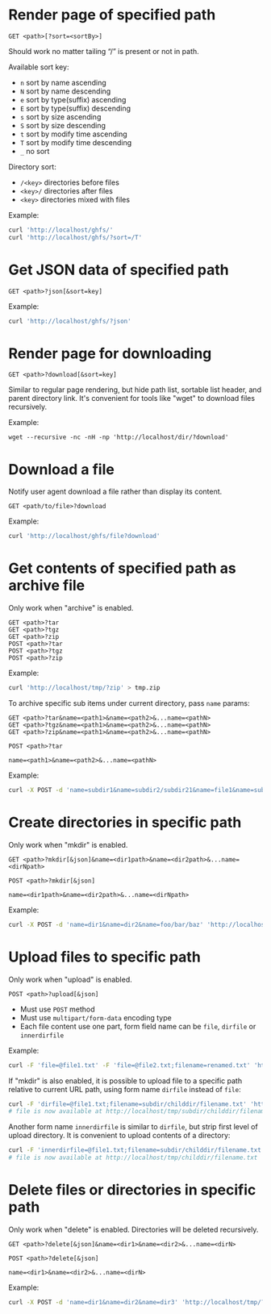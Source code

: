 # Render page of specified path
```
GET <path>[?sort=<sortBy>]
```
Should work no matter tailing “/” is present or not in path.

Available sort key:
- `n` sort by name ascending
- `N` sort by name descending
- `e` sort by type(suffix) ascending
- `E` sort by type(suffix) descending
- `s` sort by size ascending
- `S` sort by size descending
- `t` sort by modify time ascending
- `T` sort by modify time descending
- `_` no sort

Directory sort:
- `/<key>` directories before files
- `<key>/` directories after files
- `<key>` directories mixed with files

Example:
```sh
curl 'http://localhost/ghfs/'
curl 'http://localhost/ghfs/?sort=/T'
```

# Get JSON data of specified path
```
GET <path>?json[&sort=key]
```

Example:
```sh
curl 'http://localhost/ghfs/?json'
```

# Render page for downloading
```
GET <path>?download[&sort=key]
```
Similar to regular page rendering, but hide path list,
sortable list header,
and parent directory link.
It's convenient for tools like "wget" to download files recursively.

Example:
```shell
wget --recursive -nc -nH -np 'http://localhost/dir/?download'
```

# Download a file
Notify user agent download a file rather than display its content.
```
GET <path/to/file>?download
```

Example:
```sh
curl 'http://localhost/ghfs/file?download'
```

# Get contents of specified path as archive file
Only work when "archive" is enabled.
```
GET <path>?tar
GET <path>?tgz
GET <path>?zip
POST <path>?tar
POST <path>?tgz
POST <path>?zip
```

Example:
```sh
curl 'http://localhost/tmp/?zip' > tmp.zip
```

To archive specific sub items under current directory, pass `name` params:
```
GET <path>?tar&name=<path1>&name=<path2>&...name=<pathN>
GET <path>?tgz&name=<path1>&name=<path2>&...name=<pathN>
GET <path>?zip&name=<path1>&name=<path2>&...name=<pathN>
```

```
POST <path>?tar

name=<path1>&name=<path2>&...name=<pathN>
```

Example:
```sh
curl -X POST -d 'name=subdir1&name=subdir2/subdir21&name=file1&name=subdir3/file31' 'http://localhost/tmp/?zip' > tmp.zip
```

# Create directories in specific path
Only work when "mkdir" is enabled.
```
GET <path>?mkdir[&json]&name=<dir1path>&name=<dir2path>&...name=<dirNpath>
```
```
POST <path>?mkdir[&json]

name=<dir1path>&name=<dir2path>&...name=<dirNpath>
```

Example:
```sh
curl -X POST -d 'name=dir1&name=dir2&name=foo/bar/baz' 'http://localhost/tmp/?mkdir'
```

# Upload files to specific path
Only work when "upload" is enabled.
```
POST <path>?upload[&json]
```
- Must use `POST` method
- Must use `multipart/form-data` encoding type
- Each file content use one part, form field name can be `file`, `dirfile` or `innerdirfile`

Example:
```sh
curl -F 'file=@file1.txt' -F 'file=@file2.txt;filename=renamed.txt' 'http://localhost/tmp/?upload'
```

If "mkdir" is also enabled, it is possible to upload file to a specific path relative to current URL path,
using form name `dirfile` instead of `file`:
```sh
curl -F 'dirfile=@file1.txt;filename=subdir/childdir/filename.txt' 'http://localhost/tmp/?upload'
# file is now available at http://localhost/tmp/subdir/childdir/filename.txt
```

Another form name `innerdirfile` is similar to `dirfile`, but strip first level of upload directory.
It is convenient to upload contents of a directory:
```sh
curl -F 'innerdirfile=@file1.txt;filename=subdir/childdir/filename.txt' 'http://localhost/tmp/?upload'
# file is now available at http://localhost/tmp/childdir/filename.txt
```

# Delete files or directories in specific path
Only work when "delete" is enabled.
Directories will be deleted recursively.
```
GET <path>?delete[&json]&name=<dir1>&name=<dir2>&...name=<dirN>
```
```
POST <path>?delete[&json]

name=<dir1>&name=<dir2>&...name=<dirN>
```

Example:
```sh
curl -X POST -d 'name=dir1&name=dir2&name=dir3' 'http://localhost/tmp/?delete'
```

